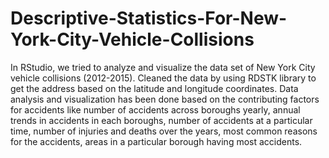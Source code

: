 # Descriptive-Statistics-For-New-York-City-Vehicle-Collisions
In RStudio, we tried to analyze and visualize the data set of New York City vehicle collisions (2012-2015). Cleaned the data by using RDSTK library to get the address based on the latitude and longitude coordinates. Data analysis and visualization has been done based on the contributing factors for accidents like number of accidents across boroughs yearly, annual trends in accidents in each boroughs, number of accidents at a particular time, number of injuries and deaths over the years, most common reasons for the accidents, areas in a particular borough having most accidents.
